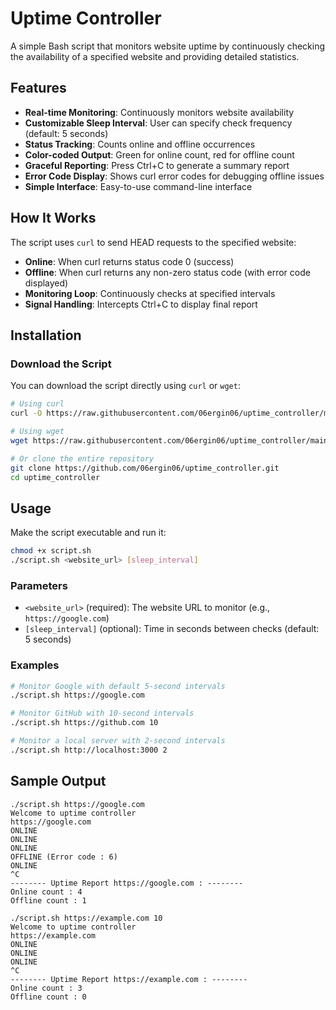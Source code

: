 # Uptime Controller

A simple Bash script that monitors website uptime by continuously checking the availability of a specified website and providing detailed statistics.

## Features

- **Real-time Monitoring**: Continuously monitors website availability
- **Customizable Sleep Interval**: User can specify check frequency (default: 5 seconds)
- **Status Tracking**: Counts online and offline occurrences
- **Color-coded Output**: Green for online count, red for offline count
- **Graceful Reporting**: Press Ctrl+C to generate a summary report
- **Error Code Display**: Shows curl error codes for debugging offline issues
- **Simple Interface**: Easy-to-use command-line interface

## How It Works

The script uses `curl` to send HEAD requests to the specified website:

- **Online**: When curl returns status code 0 (success)
- **Offline**: When curl returns any non-zero status code (with error code displayed)
- **Monitoring Loop**: Continuously checks at specified intervals
- **Signal Handling**: Intercepts Ctrl+C to display final report

## Installation

### Download the Script

You can download the script directly using `curl` or `wget`:

```bash
# Using curl
curl -O https://raw.githubusercontent.com/06ergin06/uptime_controller/main/script.sh

# Using wget
wget https://raw.githubusercontent.com/06ergin06/uptime_controller/main/script.sh

# Or clone the entire repository
git clone https://github.com/06ergin06/uptime_controller.git
cd uptime_controller
```

## Usage

Make the script executable and run it:

```bash
chmod +x script.sh
./script.sh <website_url> [sleep_interval]
```

### Parameters

- `<website_url>` (required): The website URL to monitor (e.g., `https://google.com`)
- `[sleep_interval]` (optional): Time in seconds between checks (default: 5 seconds)

### Examples

```bash
# Monitor Google with default 5-second intervals
./script.sh https://google.com

# Monitor GitHub with 10-second intervals
./script.sh https://github.com 10

# Monitor a local server with 2-second intervals
./script.sh http://localhost:3000 2
```

## Sample Output

```text
./script.sh https://google.com
Welcome to uptime controller
https://google.com
ONLINE
ONLINE
ONLINE
OFFLINE (Error code : 6)
ONLINE
^C
-------- Uptime Report https://google.com : --------
Online count : 4
Offline count : 1
```

```text
./script.sh https://example.com 10
Welcome to uptime controller
https://example.com
ONLINE
ONLINE
ONLINE
^C
-------- Uptime Report https://example.com : --------
Online count : 3
Offline count : 0
```
